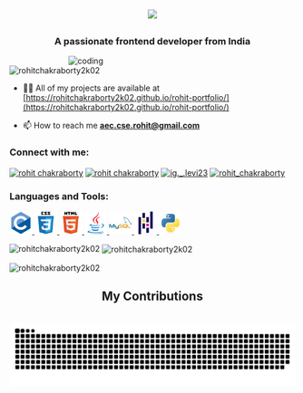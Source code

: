 

<h1 align="center">
    <img src="https://readme-typing-svg.herokuapp.com/?font=Righteous&size=35&center=true&vCenter=true&width=500&height=70&duration=4000&lines=Hi+There!+👋;+I'm+Rohit+Chakraborty;" />
</h1>

<h3 align="center">A passionate frontend developer from India</h3>

<img align="right" alt="coding" width="400" src="https://giffiles.alphacoders.com/221/221575.gif">

<p align="left"> <img src="https://komarev.com/ghpvc/?username=rohitchakraborty2k02&label=Profile%20views&color=0e75b6&style=flat" alt="rohitchakraborty2k02" /> </p>

- 👨‍💻 All of my projects are available at [https://rohitchakraborty2k02.github.io/rohit-portfolio/](https://rohitchakraborty2k02.github.io/rohit-portfolio/)

- 📫 How to reach me **aec.cse.rohit@gmail.com**

<h3 align="left">Connect with me:</h3>
<p align="left">
<a href="https://twitter.com/rohit chakraborty" target="blank"><img align="center" src="https://raw.githubusercontent.com/rahuldkjain/github-profile-readme-generator/master/src/images/icons/Social/twitter.svg" alt="rohit chakraborty" height="30" width="40" /></a>
<a href="https://linkedin.com/in/rohit chakraborty" target="blank"><img align="center" src="https://raw.githubusercontent.com/rahuldkjain/github-profile-readme-generator/master/src/images/icons/Social/linked-in-alt.svg" alt="rohit chakraborty" height="30" width="40" /></a>
<a href="https://instagram.com/ig._.levi23" target="blank"><img align="center" src="https://raw.githubusercontent.com/rahuldkjain/github-profile-readme-generator/master/src/images/icons/Social/instagram.svg" alt="ig._.levi23" height="30" width="40" /></a>
<a href="https://www.leetcode.com/rohit_chakraborty" target="blank"><img align="center" src="https://raw.githubusercontent.com/rahuldkjain/github-profile-readme-generator/master/src/images/icons/Social/leet-code.svg" alt="rohit_chakraborty" height="30" width="40" /></a>
</p>

<h3 align="left">Languages and Tools:</h3>
<p align="left"> <a href="https://www.cprogramming.com/" target="_blank" rel="noreferrer"> <img src="https://raw.githubusercontent.com/devicons/devicon/master/icons/c/c-original.svg" alt="c" width="40" height="40"/> </a> <a href="https://www.w3schools.com/css/" target="_blank" rel="noreferrer"> <img src="https://raw.githubusercontent.com/devicons/devicon/master/icons/css3/css3-original-wordmark.svg" alt="css3" width="40" height="40"/> </a> <a href="https://www.w3.org/html/" target="_blank" rel="noreferrer"> <img src="https://raw.githubusercontent.com/devicons/devicon/master/icons/html5/html5-original-wordmark.svg" alt="html5" width="40" height="40"/> </a> <a href="https://www.java.com" target="_blank" rel="noreferrer"> <img src="https://raw.githubusercontent.com/devicons/devicon/master/icons/java/java-original.svg" alt="java" width="40" height="40"/> </a> <a href="https://www.mysql.com/" target="_blank" rel="noreferrer"> <img src="https://raw.githubusercontent.com/devicons/devicon/master/icons/mysql/mysql-original-wordmark.svg" alt="mysql" width="40" height="40"/> </a> <a href="https://pandas.pydata.org/" target="_blank" rel="noreferrer"> <img src="https://raw.githubusercontent.com/devicons/devicon/2ae2a900d2f041da66e950e4d48052658d850630/icons/pandas/pandas-original.svg" alt="pandas" width="40" height="40"/> </a> <a href="https://www.python.org" target="_blank" rel="noreferrer"> <img src="https://raw.githubusercontent.com/devicons/devicon/master/icons/python/python-original.svg" alt="python" width="40" height="40"/> </a> </p>

<p><img align="left" src="https://github-readme-stats.vercel.app/api/top-langs?username=rohitchakraborty2k02&show_icons=true&locale=en&layout=compact" alt="rohitchakraborty2k02" /></p>

<p>&nbsp;<img align="center" src="https://github-readme-stats.vercel.app/api?username=rohitchakraborty2k02&show_icons=true&locale=en" alt="rohitchakraborty2k02" /></p>

<p><img align="center" src="https://github-readme-streak-stats.herokuapp.com/?user=rohitchakraborty2k02&" alt="rohitchakraborty2k02" /></p>

<div align="center">
  <h2>My Contributions </h2>
  <br>
  <img alt="snake eating my contributions" src="https://raw.githubusercontent.com/RohitChakraborty2k02/RohitChakraborty2k02/output/github-contribution-grid-snake-dark.svg" />
  
  <br/><br/><br/>
</div>
